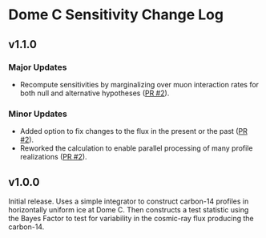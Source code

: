 # Dome C Sensitivity Change Log

## v1.1.0

### Major Updates

* Recompute sensitivities by marginalizing over muon interaction rates for both null and alternative hypotheses ([PR #2](https://github.com/14CO/Dome-C-Sensitivity/pull/2)).

### Minor Updates

* Added option to fix changes to the flux in the present or the past ([PR #2](https://github.com/14CO/Dome-C-Sensitivity/pull/2)).
* Reworked the calculation to enable parallel processing of many profile realizations ([PR #2](https://github.com/14CO/Dome-C-Sensitivity/pull/2)).

## v1.0.0

Initial release. Uses a simple integrator to construct carbon-14 profiles in horizontally uniform ice at Dome C. Then constructs a test statistic using the Bayes Factor to test for variability in the cosmic-ray flux producing the carbon-14.
